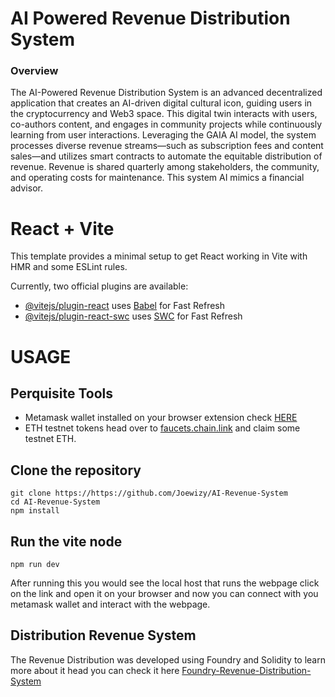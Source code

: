 # AI Powered Revenue Distribution System
### Overview
The AI-Powered Revenue Distribution System is an advanced decentralized application that creates an AI-driven digital cultural icon, guiding users in the cryptocurrency and Web3 space. This digital twin interacts with users, co-authors content, and engages in community projects while continuously learning from user interactions.
Leveraging the GAIA AI model, the system processes diverse revenue streams—such as subscription fees and content sales—and utilizes smart contracts to automate the equitable distribution of revenue. Revenue is shared quarterly among stakeholders, the community, and operating costs for maintenance. This system AI mimics a financial advisor.

# React + Vite

This template provides a minimal setup to get React working in Vite with HMR and some ESLint rules.

Currently, two official plugins are available:

- [@vitejs/plugin-react](https://github.com/vitejs/vite-plugin-react/blob/main/packages/plugin-react/README.md) uses [Babel](https://babeljs.io/) for Fast Refresh
- [@vitejs/plugin-react-swc](https://github.com/vitejs/vite-plugin-react-swc) uses [SWC](https://swc.rs/) for Fast Refresh

# USAGE
## Perquisite Tools
- Metamask wallet installed on your browser extension check [HERE](https://chromewebstore.google.com/detail/metamask/nkbihfbeogaeaoehlefnkodbefgpgknn?hl=en)
- ETH testnet tokens head over to [faucets.chain.link](https://faucets.chain.link/) and claim some testnet ETH. 

## Clone the repository
```shell
git clone https://https://github.com/Joewizy/AI-Revenue-System
cd AI-Revenue-System
npm install
```
## Run the vite node
```shell
npm run dev
```
After running this you would see the local host that runs the webpage click on the link and open it on your browser and now you can connect with you metamask wallet and interact with the webpage.

## Distribution Revenue System
The Revenue Distribution was developed using Foundry and Solidity to learn more about it head you can check it here [Foundry-Revenue-Distribution-System](https://github.com/Joewizy/Foundry-Revenue-Distribution-System)